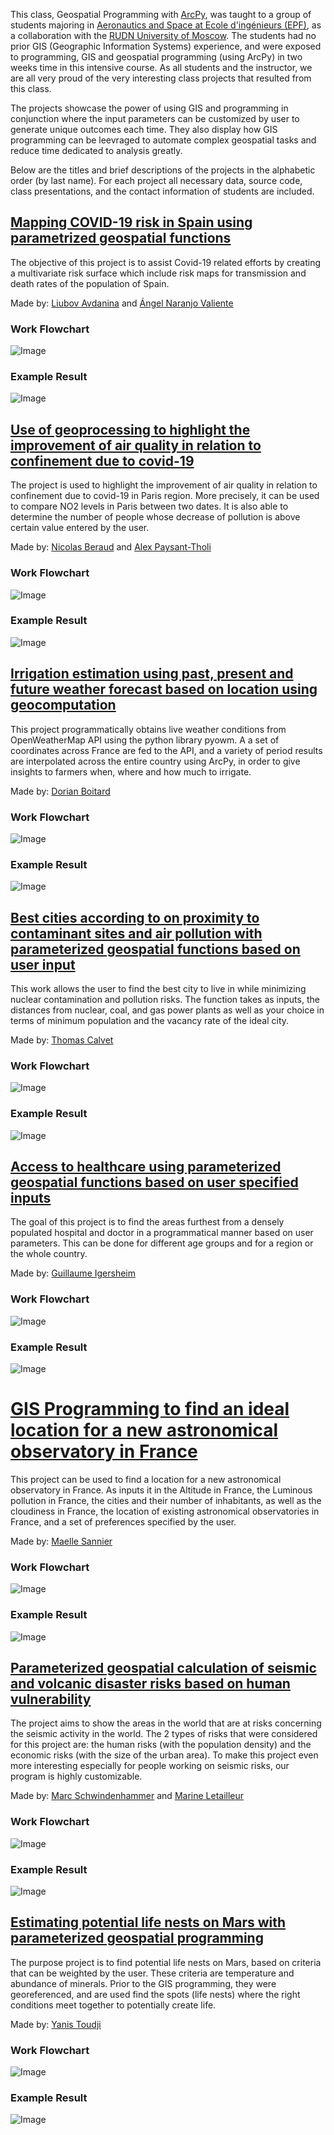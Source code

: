 This class, Geospatial Programming with [ArcPy](https://pro.arcgis.com/en/pro-app/arcpy/get-started/what-is-arcpy-.htm), was taught to a group of students majoring in [Aeronautics and Space at Ecole d'ingénieurs (EPF)](http://epf.fr/), as a collaboration with the [RUDN University of Moscow](http://rudn.ru/). The students had no prior GIS (Geographic Information Systems) experience, and were exposed to programming, GIS and geospatial programming (using ArcPy) in two weeks time in this intensive course. As all students and the instructor, we are all very proud of the very interesting class projects that resulted from this class. 

The projects showcase the power of using GIS and programming in conjunction where the input parameters can be customized by user to generate unique outcomes each time. They also display how GIS programming can be leevraged to automate complex geospatial tasks and reduce time dedicated to analysis greatly. 

Below are the titles and brief descriptions of the projects  in the alphabetic order (by last name). For each project all necessary data, source code, class presentations, and the contact information of students are included.

## [Mapping COVID-19 risk in Spain using parametrized geospatial functions](https://github.com/Anaranjov/EPF-RUDN-COVID)
The objective of this project is to assist Covid-19 related efforts by creating a multivariate risk surface which include risk maps for transmission and death rates of the population of Spain.

Made by: [Liubov Avdanina](liubov.avdanina@epfedu.fr) and [Ángel Naranjo Valiente](angel-naranjo@live.com)

### Work Flowchart
![Image](/images/anaranjov/flowchart.png)

### Example Result
![Image](/images/anaranjov/results.png)

## [Use of geoprocessing to highlight the improvement of air quality in relation to confinement due to covid-19](https://github.com/AlexEPF/EPF-RUDN-pollution_covid)
The project is used to highlight the improvement of air quality in relation to confinement due to covid-19 in Paris region. More precisely, it can be used to compare NO2 levels in Paris between two dates. It is also able to determine the number of people whose decrease of pollution is above certain value entered by the user.

Made by: [Nicolas Beraud](nicolas.beraud@epfedu.fr) and [Alex Paysant-Tholi](alex.paysant-tholi@epfedu.fr)

### Work Flowchart
![Image](/images/alex-nicolas/Picture1.png)

### Example Result
![Image](/images/alex-nicolas/graph1.jpg)

## [Irrigation estimation using past, present and future weather forecast based on location using geocomputation](https://github.com/taraleos45/EPF-RUDN_argri_water_use2)
This project programmatically obtains live weather conditions from OpenWeatherMap API using the python library pyowm. A a set of coordinates across France are fed to the API, and a variety of period results are interpolated across the entire country using ArcPy, in order to give insights to farmers when, where and how much to irrigate.

Made by: [Dorian Boitard](dorian.boitard@epfedu.fr)

### Work Flowchart
![Image](/images/dorian/flowchart.png)

### Example Result
![Image](/images/dorian/result.png)

## [Best cities according to on proximity to contaminant sites and air pollution with parameterized geospatial functions based on user input](https://github.com/Thomas-C-EPF/EPF-RUDN-USCityChoice-test)
This work allows the user to find the best city to live in while minimizing nuclear contamination and pollution risks. The function takes as inputs, the distances from nuclear, coal, and gas power plants as well as your choice in terms of minimum population and the vacancy rate of the ideal city.

Made by: [Thomas Calvet](thomas.calvet@epfedu.fr)

### Work Flowchart
![Image](/images/thomas/flowchart.png)

### Example Result
![Image](/images/thomas/result.png)

## [Access to healthcare using parameterized geospatial functions based on user specified inputs](https://github.com/GuillaumeIM/EPF-RUDN--Health-care-)
The goal of this project is to find the areas furthest from a densely populated hospital and doctor in a programmatical manner based on user parameters. This can be done for different age groups and for a region or the whole country. 

Made by: [Guillaume Igersheim](Guillaume.igersheim@epfedu.fr)

### Work Flowchart
![Image](/images/guillaume/flowchart.png)

### Example Result
![Image](/images/guillaume/results.png)

# [GIS Programming to find an ideal location for a new astronomical observatory in France](https://github.com/maellesannier/EPF-RUDN-Observatories)
This project can be used to find a location for a new astronomical observatory in France. As inputs it in the Altitude in France, the Luminous pollution in France, the cities and their number of inhabitants, as well as the cloudiness in France, the location of existing astronomical observatories in France, and a set of preferences specified by the user.

Made by: [Maelle Sannier](maelle.sannier@epfedu.fr)

### Work Flowchart
![Image](/images/maelle/Flowchart.jpg)

### Example Result
![Image](/images/maelle/results.png)

## [Parameterized geospatial calculation of seismic and volcanic disaster risks based on human vulnerability](https://github.com/MarineLet/EPF-RUDN-Seismic)
The project aims to show the areas in the world that are at risks concerning the seismic activity in the world. The 2 types of risks that were considered for this project are: the human risks (with the population density) and the economic risks (with the size of the urban area). To make this project even more interesting especially for people working on seismic risks, our program is highly customizable. 

Made by: [Marc Schwindenhammer](marc.schwindenhammer@epfedu.fr) and [Marine Letailleur](marine.letailleur@epfedu.fr)

### Work Flowchart
![Image](/images/marine-marc/FlowChart.png)

### Example Result
![Image](/images/marine-marc/results.png)

## [Estimating potential life nests on Mars with parameterized geospatial programming](https://github.com/YanisTOUDJI/EPF-RUDN--Mars)
The purpose project is to find potential life nests on Mars, based on criteria that can be weighted by the user. These criteria are temperature and abundance of minerals. Prior to the GIS programming, they were georeferenced, and are used find the spots (life nests) where the right conditions meet together to potentially create life.

Made by: [Yanis Toudji](yanis.toudji@epfedu.fr)

### Work Flowchart
![Image](/images/yanis/flowchart.png)

### Example Result
![Image](/images/yanis/result.png)
